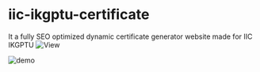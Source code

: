 # iic-ikgptu-certificate
It a fully SEO optimized dynamic certificate generator website made for IIC IKGPTU
![View](https://certify.iicikgptu.in/)

![demo](https://repository-images.githubusercontent.com/470217265/c668b59e-cc5b-4de0-bfbb-307a018e807f)
